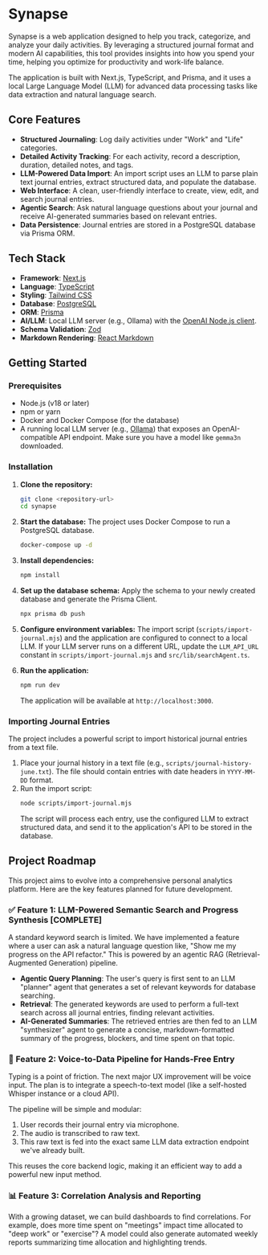 # Synapse

Synapse is a web application designed to help you track, categorize, and analyze your daily activities. By leveraging a structured journal format and modern AI capabilities, this tool provides insights into how you spend your time, helping you optimize for productivity and work-life balance.

The application is built with Next.js, TypeScript, and Prisma, and it uses a local Large Language Model (LLM) for advanced data processing tasks like data extraction and natural language search.

## Core Features

- **Structured Journaling**: Log daily activities under "Work" and "Life" categories.
- **Detailed Activity Tracking**: For each activity, record a description, duration, detailed notes, and tags.
- **LLM-Powered Data Import**: An import script uses an LLM to parse plain text journal entries, extract structured data, and populate the database.
- **Web Interface**: A clean, user-friendly interface to create, view, edit, and search journal entries.
- **Agentic Search**: Ask natural language questions about your journal and receive AI-generated summaries based on relevant entries.
- **Data Persistence**: Journal entries are stored in a PostgreSQL database via Prisma ORM.

## Tech Stack

- **Framework**: [Next.js](https://nextjs.org/)
- **Language**: [TypeScript](https://www.typescriptlang.org/)
- **Styling**: [Tailwind CSS](https://tailwindcss.com/)
- **Database**: [PostgreSQL](https://www.postgresql.org/)
- **ORM**: [Prisma](https://www.prisma.io/)
- **AI/LLM**: Local LLM server (e.g., Ollama) with the [OpenAI Node.js client](https://github.com/openai/openai-node).
- **Schema Validation**: [Zod](https://zod.dev/)
- **Markdown Rendering**: [React Markdown](https://github.com/remarkjs/react-markdown)

## Getting Started

### Prerequisites

- Node.js (v18 or later)
- npm or yarn
- Docker and Docker Compose (for the database)
- A running local LLM server (e.g., [Ollama](https://ollama.com/)) that exposes an OpenAI-compatible API endpoint. Make sure you have a model like `gemma3n` downloaded.

### Installation

1.  **Clone the repository:**

    ```bash
    git clone <repository-url>
    cd synapse
    ```

2.  **Start the database:**
    The project uses Docker Compose to run a PostgreSQL database.

    ```bash
    docker-compose up -d
    ```

3.  **Install dependencies:**

    ```bash
    npm install
    ```

4.  **Set up the database schema:**
    Apply the schema to your newly created database and generate the Prisma Client.

    ```bash
    npx prisma db push
    ```

5.  **Configure environment variables:**
    The import script (`scripts/import-journal.mjs`) and the application are configured to connect to a local LLM. If your LLM server runs on a different URL, update the `LLM_API_URL` constant in `scripts/import-journal.mjs` and `src/lib/searchAgent.ts`.

6.  **Run the application:**
    ```bash
    npm run dev
    ```
    The application will be available at `http://localhost:3000`.

### Importing Journal Entries

The project includes a powerful script to import historical journal entries from a text file.

1.  Place your journal history in a text file (e.g., `scripts/journal-history-june.txt`). The file should contain entries with date headers in `YYYY-MM-DD` format.
2.  Run the import script:
    ```bash
    node scripts/import-journal.mjs
    ```
    The script will process each entry, use the configured LLM to extract structured data, and send it to the application's API to be stored in the database.

## Project Roadmap

This project aims to evolve into a comprehensive personal analytics platform. Here are the key features planned for future development.

### ✅ Feature 1: LLM-Powered Semantic Search and Progress Synthesis [COMPLETE]

A standard keyword search is limited. We have implemented a feature where a user can ask a natural language question like, "Show me my progress on the API refactor." This is powered by an agentic RAG (Retrieval-Augmented Generation) pipeline.

- **Agentic Query Planning**: The user's query is first sent to an LLM "planner" agent that generates a set of relevant keywords for database searching.
- **Retrieval**: The generated keywords are used to perform a full-text search across all journal entries, finding relevant activities.
- **AI-Generated Summaries**: The retrieved entries are then fed to an LLM "synthesizer" agent to generate a concise, markdown-formatted summary of the progress, blockers, and time spent on that topic.

### 🎤 Feature 2: Voice-to-Data Pipeline for Hands-Free Entry

Typing is a point of friction. The next major UX improvement will be voice input. The plan is to integrate a speech-to-text model (like a self-hosted Whisper instance or a cloud API).

The pipeline will be simple and modular:

1.  User records their journal entry via microphone.
2.  The audio is transcribed to raw text.
3.  This raw text is fed into the exact same LLM data extraction endpoint we've already built.

This reuses the core backend logic, making it an efficient way to add a powerful new input method.

### 📊 Feature 3: Correlation Analysis and Reporting

With a growing dataset, we can build dashboards to find correlations. For example, does more time spent on "meetings" impact time allocated to "deep work" or "exercise"? A model could also generate automated weekly reports summarizing time allocation and highlighting trends.
